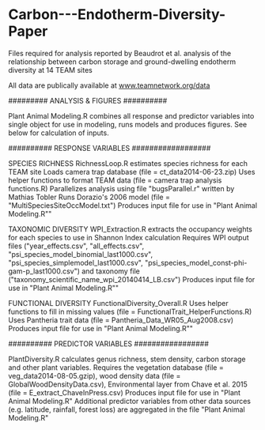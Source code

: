 # Carbon---Endotherm-Diversity-Paper

Files required for analysis reported by Beaudrot et al. analysis of the relationship between carbon storage and ground-dwelling endotherm diversity at 14 TEAM sites

All data are publically available at www.teamnetwork.org/data

######### ANALYSIS & FIGURES ##########

Plant Animal Modeling.R combines all response and predictor variables into single object for use in modeling, runs models and produces figures. See below for calculation of inputs.

########## RESPONSE VARIABLES ##################

SPECIES RICHNESS
RichnessLoop.R estimates species richness for each TEAM site
Loads camera trap database (file = ct_data2014-06-23.zip)
Uses helper functions to format TEAM data (file = camera trap analysis functions.R)
Parallelizes analysis using file "bugsParallel.r" written by Mathias Tobler
Runs Dorazio's 2006 model (file = "MultiSpeciesSiteOccModel.txt")
Produces input file for use in "Plant Animal Modeling.R""

TAXONOMIC DIVERSITY
WPI_Extraction.R extracts the occupancy weights for each species to use in Shannon Index calculation
Requires WPI output files ("year_effects.csv", "all_effects.csv", "psi_species_model_binomial_last1000.csv", "psi_species_simplemodel_last1000.csv", "psi_species_model_const-phi-gam-p_last1000.csv") and taxonomy file ("taxonomy_scientific_name_wpi_20140414_LB.csv")
Produces input file for use in "Plant Animal Modeling.R""

FUNCTIONAL DIVERSITY
FunctionalDiversity_Overall.R
Uses helper functions to fill in missing values (file = FunctionalTrait_HelperFunctions.R)
Uses Pantheria trait data (file = Pantheria_Data_WR05_Aug2008.csv)
Produces input file for use in "Plant Animal Modeling.R""

########## PREDICTOR VARIABLES #################

PlantDiversity.R calculates genus richness, stem density, carbon storage and other plant variables.
Requires the vegetation database (file = veg_data2014-08-05.gzip), wood density data (file = GlobalWoodDensityData.csv), Environmental layer from Chave et al. 2015 (file = E_extract_ChaveInPress.csv)
Produces input file for use in "Plant Animal Modeling.R"
Additional predictor variables from other data sources (e.g. latitude, rainfall, forest loss) are aggregated in the file "Plant Animal Modeling.R"

